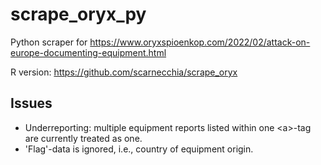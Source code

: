 # scrape_oryx_py
Python scraper for https://www.oryxspioenkop.com/2022/02/attack-on-europe-documenting-equipment.html

R version: https://github.com/scarnecchia/scrape_oryx

## Issues
* Underreporting: multiple equipment reports listed within one \<a\>-tag are currently treated as one.
* 'Flag'-data is ignored, i.e., country of equipment origin. 
